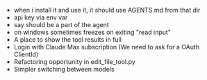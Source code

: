 - when i install it and use it, it should use AGENTS.md from that dir
- api key via env var
- say should be a part of the agent
- on windows sometimes freezes on exiting "read input"
- A place to show the tool results in full
- Login with Claude Max subscription (We need to ask for a OAuth ClientId)
- Refactoring opportunity in edit_file_tool.py
- Simpler switching between models
